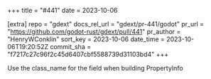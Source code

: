 +++
title = "#441"
date = 2023-10-06

[extra]
repo = "gdext"
docs_rel_url = "gdext/pr-441/godot"
pr_url = "https://github.com/godot-rust/gdext/pull/441"
pr_author = "HenryWConklin"
sort_key = 2023-10-06
date_time = 2023-10-06T19:20:52Z
commit_sha = "f7217c27c96f2c45d6407cbf5588739d31103bd4"
+++

Use the class_name for the field when building PropertyInfo
